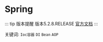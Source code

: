 # Spring

::: tip 版本提醒
版本5.2.8.RELEASE [官方文档](https://docs.spring.io/spring/docs/current/spring-framework-reference/index.html)
:::

关键词: `Ioc容器` `DI` `Bean` `AOP`
